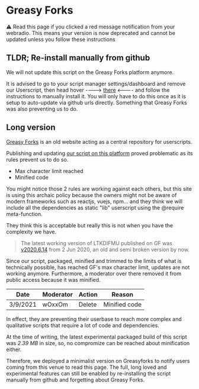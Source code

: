 # Greasy Forks

:warning: Read this page if you clicked a red message notification from your webradio. This means your version is now deprecated and cannot be updated unless you follow these instructions

## TLDR; Re-install manually from github


We will not update this script on the Greasy Forks platform anymore.

It is advised to go to your script manager settings/dashboard and remove our Userscript, then head hover ----> [there](https://github.com/lethak/LTKDIFMU-userscript/blob/live/README.md) <---- and follow the instructions to manually install it.
You will only have to do this once as it is setup to auto-update via github urls directly. Something that Greasy Forks was also preventing us to do.

## Long version


[Greasy Forks](https://greasyfork.org/) is an old website acting as a central repository for userscripts.

Publishing and updating [our script on this platform](https://greasyfork.org/en/scripts/397697-diuserscript-for-audioaddict-platforms) proved problematic as its rules prevent us to do so.
* Max character limit reached
* Minified code

You might notice those 2 rules are working against each others, but this site is using this archaic policy because the owners might not be aware of modern frameworks such as reactjs, vuejs, npm... and they think we will include all the dependencies as static "lib" userscript using the @require meta-function.

They think this is acceptable but really this is not when you have the complexity we have.


> The latest working version of LTKDIFMU published on GF was [v2020.6.14](https://github.com/lethak/LTKDIFMU-userscript/tree/v2020.6.14) from 2 Jun 2020, an old and semi broken version by now.

Since our script, packaged, minified and trimmed to the limits of what is technically possible, has reached GF's max character limit, updates are not working anymore.
Furthermore, a moderator over there removed it from public access because it was minified.



|Date|Moderator|Action|Reason|
|---|---|---|---|
|3/9/2021|wOxxOm|Delete|Minified code|


In effect, they are preventing their userbase to reach more complex and qualitative scripts that require a lot of code and dependencies.

At the time of writing, the latest experimental packaged build of this script was *2.39 MB* in size, so, no compromize can be reached about minification either.

Therefore, we deployed a minimalist version on Greasyforks to notify users coming from this venue to read this page.
The full, long loved and experimental features can still be enabled by re-installing the script manually from github and forgetting about Greasy Forks.
